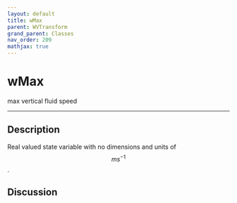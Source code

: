 ```yaml
---
layout: default
title: wMax
parent: WVTransform
grand_parent: Classes
nav_order: 209
mathjax: true
---
```


#  wMax

max vertical fluid speed


---

## Description
Real valued state variable with no dimensions and units of $$m s^{-1}$$.

## Discussion

